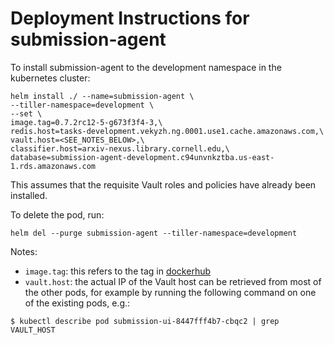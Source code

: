 # Deployment Instructions for submission-agent

To install submission-agent to the development namespace in the kubernetes cluster:

```
helm install ./ --name=submission-agent \
--tiller-namespace=development \
--set \
image.tag=0.7.2rc12-5-g673f3f4-3,\
redis.host=tasks-development.vekyzh.ng.0001.use1.cache.amazonaws.com,\
vault.host=<SEE_NOTES_BELOW>,\
classifier.host=arxiv-nexus.library.cornell.edu,\
database=submission-agent-development.c94unvnkztba.us-east-1.rds.amazonaws.com
```

This assumes that the requisite Vault roles and policies have already been installed.

To delete the pod, run:
```
helm del --purge submission-agent --tiller-namespace=development
```

Notes:
- `image.tag`: this refers to the tag in [dockerhub](https://hub.docker.com/repository/docker/arxiv/submission-agent)
- `vault.host`: the actual IP of the Vault host can be retrieved from most of the other pods, for example by running the following command on one of the existing pods, e.g.:
```
$ kubectl describe pod submission-ui-8447fff4b7-cbqc2 | grep VAULT_HOST
```
